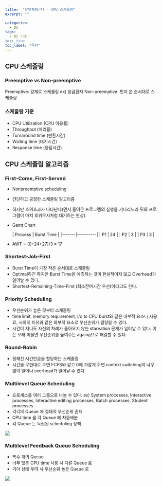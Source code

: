 ```yaml
---
title:  "운영체제(7) - CPU 스케줄링"
excerpt: ""

categories:
  - OS
tags:
  - OS 기초
toc: true
toc_label: "목차"
---
```


## CPU 스케줄링

### Preemptive vs Non-preemptive

Preemptive: 강제로 스케줄링 ex) 응급환자
Non-preemptive: 먼저 온 순서대로 스케줄링

### 스케줄링 기준

- CPU Utilization (CPU 이용률) 
- Throughput (처리율) 
- Turnaround time (반환시간) 
- Waiting time (대기시간) 
- Response time (응답시간)

## CPU 스케줄링 알고리즘

### First-Come, First-Served

- Nonpreemptive scheduling
- 간단하고 공정한 스케줄링 알고리즘
- 하지만 호위효과가 나타난다(먼저 들어온 프로그램의 실행을 기다리느라 뒤의 프로그램이 마치 호위무사처럼 대기하는 현상).
- Gantt Chart 

    | Process | Burst Time |
|-------|----------|
|   P1    |      24    |
|   P2    |      3     |
|   P3    |      3     | 

- AWT = (0+24+27)/3 = 17

### Shortest-Job-First

- Burst Time이 가장 작은 순서대로 스케줄링
- Optimal하긴 하지만 Burst Time을 예측하는 것이 현실적이지 않고 Overhead가 일어날 수 있다.
- Shortest-Remaining-Time-First (최소잔여시간 우선)이라고도 한다.

### Priority Scheduling

- 우선순위가 높은 것부터 스케줄링
- time limit, memory requirement, i/o to CPU burst와 같은 내부적 요소나 사용료, 시의적 이유와 같은 외부적 요소로 우선순위가 결정될 수 있다.
- 시간이 지나도 자신의 차례가 돌아오지 않는 starvation 문제가 일어날 수 있다. 이는 오래 머물면 우선순위를 높여주는 againg으로 해결할 수 있다.

### Round-Robin

- 정해진 시간만큼을 할당하는 스케줄링
- 시간을 무한대로 주면 FCFS와 같고 0에 가깝게 주면 context switching이 너무 많이 일어나 overhead가 일어날 수 있다.

### Multilevel Queue Scheduling

- 프로세스를 여러 그룹으로 나눌 수 있다. ex) System processes, Interactive processes, Interactive editing processes, Batch processes, Student processes
- 각각의 Queue 에 절대적 우선순위 존재
- CPU time 을 각 Queue 에 차등배분
- 각 Queue 는 독립된 scheduling 정책

<img src="https://drive.google.com/uc?export=view&id=1SOZyIhkEjMNHORmy95MsWyE4rAsD5lC_">

### Multilevel Feedback Queue Scheduling

- 복수 개의 Queue
- 너무 많은 CPU time 사용 시 다른 Queue 로
- 기아 상태 우려 시 우선순위 높은 Queue 로

<img src="https://drive.google.com/uc?export=view&id=1j9P4FrHLZ_bsn-jByqQKnvRs3Hr0SUYP">

